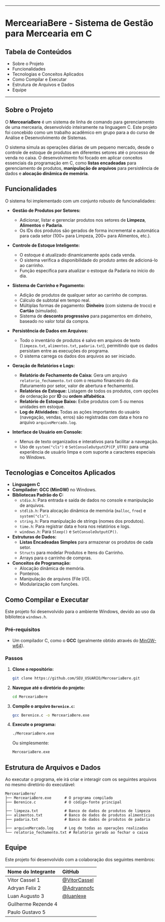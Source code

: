 
-----

# MerceariaBere - Sistema de Gestão para Mercearia em C

## Tabela de Conteúdos

  * Sobre o Projeto
  * Funcionalidades
  * Tecnologias e Conceitos Aplicados
  * Como Compilar e Executar
  * Estrutura de Arquivos e Dados
  * Equipe

-----

## Sobre o Projeto

O **MerceariaBere** é um sistema de linha de comando para gerenciamento de uma mercearia, desenvolvido inteiramente na linguagem C. Este projeto foi concebido como um trabalho acadêmico em grupo para a  do curso de Análise e Desenvolvimento de Sistemas.

O sistema simula as operações diárias de um pequeno mercado, desde o controle de estoque de produtos em diferentes setores até o processo de venda no caixa. O desenvolvimento foi focado em aplicar conceitos essenciais da programação em C, como **listas encadeadas** para gerenciamento de produtos, **manipulação de arquivos** para persistência de dados e **alocação dinâmica de memória**.

## Funcionalidades

O sistema foi implementado com um conjunto robusto de funcionalidades:

  * **Gestão de Produtos por Setores:**

      * Adicionar, listar e gerenciar produtos nos setores de **Limpeza**, **Alimentos** e **Padaria**.
      * Os IDs dos produtos são gerados de forma incremental e automática para cada setor (100+ para Limpeza, 200+ para Alimentos, etc.).

  * **Controle de Estoque Inteligente:**

      * O estoque é atualizado dinamicamente após cada venda.
      * O sistema verifica a disponibilidade do produto antes de adicioná-lo ao carrinho.
      * Função específica para atualizar o estoque da Padaria no início do dia.

  * **Sistema de Carrinho e Pagamento:**

      * Adição de produtos de qualquer setor ao carrinho de compras.
      * Cálculo de subtotal em tempo real.
      * Múltiplas formas de pagamento: **Dinheiro** (com sistema de troco) e **Cartão** (simulado).
      * Sistema de **desconto progressivo** para pagamentos em dinheiro, baseado no valor total da compra.

  * **Persistência de Dados em Arquivos:**

      * Todo o inventário de produtos é salvo em arquivos de texto (`limpeza.txt`, `alimentos.txt`, `padaria.txt`), permitindo que os dados persistam entre as execuções do programa.
      * O sistema carrega os dados dos arquivos ao ser iniciado.

  * **Geração de Relatórios e Logs:**

      * **Relatório de Fechamento de Caixa:** Gera um arquivo `relatorio_fechamento.txt` com o resumo financeiro do dia (faturamento por setor, valor de abertura e fechamento).
      * **Relatórios de Estoque:** Listagem de todos os produtos, com opções de ordenação por **ID** ou **ordem alfabética**.
      * **Relatório de Estoque Baixo:** Exibe produtos com 5 ou menos unidades em estoque.
      * **Log de Atividades:** Todas as ações importantes do usuário (navegação, vendas, erros) são registradas com data e hora no arquivo `arquivoMercado.log`.

  * **Interface de Usuário em Console:**

      * Menus de texto organizados e interativos para facilitar a navegação.
      * Uso de `system("cls")` e `SetConsoleOutputCP(CP_UTF8)` para uma experiência de usuário limpa e com suporte a caracteres especiais no Windows.

## Tecnologias e Conceitos Aplicados

  * **Linguagem C**
  * **Compilador:** **GCC (MinGW)** no Windows.
  * **Bibliotecas Padrão do C:**
      * `stdio.h`: Para entrada e saída de dados no console e manipulação de arquivos.
      * `stdlib.h`: Para alocação dinâmica de memória (`malloc`, `free`) e `system("cls")`.
      * `string.h`: Para manipulação de strings (nomes dos produtos).
      * `time.h`: Para registrar data e hora nos relatórios e logs.
      * `windows.h`: Para `Sleep()` e `SetConsoleOutputCP()`.
  * **Estruturas de Dados:**
      * **Listas Encadeadas Simples** para armazenar os produtos de cada setor.
      * `Structs` para modelar Produtos e Itens do Carrinho.
      * Arrays para o carrinho de compras.
  * **Conceitos de Programação:**
      * Alocação dinâmica de memória.
      * Ponteiros.
      * Manipulação de arquivos (File I/O).
      * Modularização com funções.

## Como Compilar e Executar

Este projeto foi desenvolvido para o ambiente Windows, devido ao uso da biblioteca `windows.h`.

### Pré-requisitos

  * Um compilador C, como o **GCC** (geralmente obtido através do [MinGW-w64](https://www.mingw-w64.org/)).

### Passos

1.  **Clone o repositório:**

    ```bash
    git clone https://github.com/SEU_USUARIO/MerceariaBere.git
    ```

2.  **Navegue até o diretório do projeto:**

    ```bash
    cd MerceariaBere
    ```

3.  **Compile o arquivo `Berenice.c`:**

    ```bash
    gcc Berenice.c -o MerceariaBere.exe
    ```

4.  **Execute o programa:**

    ```bash
    ./MerceariaBere.exe
    ```

    Ou simplesmente:

    ```bash
    MerceariaBere.exe
    ```

## Estrutura de Arquivos e Dados

Ao executar o programa, ele irá criar e interagir com os seguintes arquivos no mesmo diretório do executável:

```
MerceariaBere/
├── MerceariaBere.exe      # O programa compilado
├── Berenice.c             # O código-fonte principal
│
├── limpeza.txt            # Banco de dados de produtos de limpeza
├── alimentos.txt          # Banco de dados de produtos alimentícios
├── padaria.txt            # Banco de dados de produtos de padaria
│
├── arquivoMercado.log     # Log de todas as operações realizadas
└── relatorio_fechamento.txt # Relatório gerado ao fechar o caixa
```

## Equipe

Este projeto foi desenvolvido com a colaboração dos seguintes membros:

| Nome do Integrante | GitHub                                     |
| :----------------- | :----------------------------------------- |
| Vitor Cassel 1   | [@VitorCassel](https://github.com/VitorCassel)   |
| Adryan Felix 2   | [@Adryannofc](https://github.com/Adryannofc)   |
| Luan Augusto 3   | [@luanlexe](https://github.com/luanlexe)   |
| Guilherme Rezende 4   
| Paulo Gustavo 5   
